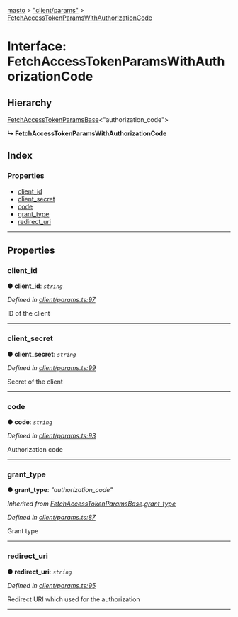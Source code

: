 [masto](../README.md) > ["client/params"](../modules/_client_params_.md) > [FetchAccessTokenParamsWithAuthorizationCode](../interfaces/_client_params_.fetchaccesstokenparamswithauthorizationcode.md)

# Interface: FetchAccessTokenParamsWithAuthorizationCode

## Hierarchy

 [FetchAccessTokenParamsBase](_client_params_.fetchaccesstokenparamsbase.md)<"authorization_code">

**↳ FetchAccessTokenParamsWithAuthorizationCode**

## Index

### Properties

* [client_id](_client_params_.fetchaccesstokenparamswithauthorizationcode.md#client_id)
* [client_secret](_client_params_.fetchaccesstokenparamswithauthorizationcode.md#client_secret)
* [code](_client_params_.fetchaccesstokenparamswithauthorizationcode.md#code)
* [grant_type](_client_params_.fetchaccesstokenparamswithauthorizationcode.md#grant_type)
* [redirect_uri](_client_params_.fetchaccesstokenparamswithauthorizationcode.md#redirect_uri)

---

## Properties

<a id="client_id"></a>

###  client_id

**● client_id**: *`string`*

*Defined in [client/params.ts:97](https://github.com/neet/masto.js/blob/84b2118/src/client/params.ts#L97)*

ID of the client

___
<a id="client_secret"></a>

###  client_secret

**● client_secret**: *`string`*

*Defined in [client/params.ts:99](https://github.com/neet/masto.js/blob/84b2118/src/client/params.ts#L99)*

Secret of the client

___
<a id="code"></a>

###  code

**● code**: *`string`*

*Defined in [client/params.ts:93](https://github.com/neet/masto.js/blob/84b2118/src/client/params.ts#L93)*

Authorization code

___
<a id="grant_type"></a>

###  grant_type

**● grant_type**: *"authorization_code"*

*Inherited from [FetchAccessTokenParamsBase](_client_params_.fetchaccesstokenparamsbase.md).[grant_type](_client_params_.fetchaccesstokenparamsbase.md#grant_type)*

*Defined in [client/params.ts:87](https://github.com/neet/masto.js/blob/84b2118/src/client/params.ts#L87)*

Grant type

___
<a id="redirect_uri"></a>

###  redirect_uri

**● redirect_uri**: *`string`*

*Defined in [client/params.ts:95](https://github.com/neet/masto.js/blob/84b2118/src/client/params.ts#L95)*

Redirect URI which used for the authorization

___


